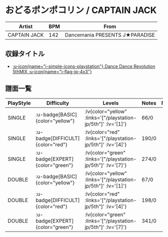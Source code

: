 # おどるポンポコリン / CAPTAIN JACK

|Artist|BPM|From|
|------|---|----|
|CAPTAIN JACK|142|Dancemania PRESENTS J★PARADISE|

## 収録タイトル

- [ :u-icon{name="i-simple-icons-playstation"} Dance Dance Revolution 5thMIX :u-icon{name="i-flag-jp-4x3"} ](/playstation-jp/5th)

## 譜面一覧

|PlayStyle|Difficulty|Levels|Notes|Movie|
|---------|----------|------|-----|-----|
|SINGLE| :u-badge[BASIC]{color="yellow"} | :lv{color="yellow" :links='["/playstation-jp/5th"]' :lv='[1]'} |66/0||
|SINGLE| :u-badge[DIFFICULT]{color="red"} | :lv{color="red" :links='["/playstation-jp/5th"]' :lv='[4]'} |190/0||
|SINGLE| :u-badge[EXPERT]{color="green"} | :lv{color="green" :links='["/playstation-jp/5th"]' :lv='[7]'} |274/0||
|DOUBLE| :u-badge[BASIC]{color="yellow"} | :lv{color="yellow" :links='["/playstation-jp/5th"]' :lv='[1]'} |67/0||
|DOUBLE| :u-badge[DIFFICULT]{color="red"} | :lv{color="red" :links='["/playstation-jp/5th"]' :lv='[4]'} |198/0||
|DOUBLE| :u-badge[EXPERT]{color="green"} | :lv{color="green" :links='["/playstation-jp/5th"]' :lv='[7]'} |341/0||
